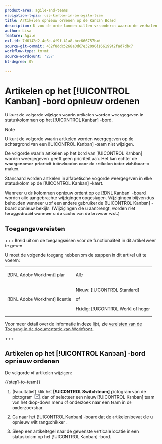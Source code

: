 ```yaml
---
product-area: agile-and-teams
navigation-topic: use-kanban-in-an-agile-team
title: Artikelen opnieuw ordenen op de Kanban Board
description: U zou de orde kunnen willen veranderen waarin de verhalen binnen statuskolommen op het Kanban bord worden getoond.
author: Lisa
feature: Agile
exl-id: 7d6142d2-4e6e-4f9f-81a8-bcc666757bad
source-git-commit: 452f8ddc5268a0d67e32090d166199f2fad7dbc7
workflow-type: tm+mt
source-wordcount: '257'
ht-degree: 0%

---
```


# Artikelen op het [!UICONTROL Kanban] -bord opnieuw ordenen

U kunt de volgorde wijzigen waarin artikelen worden weergegeven in statuskolommen op het [!UICONTROL Kanban] -bord.

>[!NOTE]
>
>U kunt de volgorde waarin artikelen worden weergegeven op de achtergrond van een [!UICONTROL Kanban] -team niet wijzigen.

De volgorde waarin artikelen op het bord van [!UICONTROL Kanban] worden weergegeven, geeft geen prioriteit aan. Het kan echter de waargenomen prioriteit beïnvloeden door de artikelen beter zichtbaar te maken.

Standaard worden artikelen in alfabetische volgorde weergegeven in elke statuskolom op de [!UICONTROL Kanban] -kaart.

Wanneer u de kolommen opnieuw ordent op de [!DNL Kanban] -board, worden alle aangebrachte wijzigingen opgeslagen. Wijzigingen blijven dus behouden wanneer u of een andere gebruiker de [!UICONTROL Kanban] -board opnieuw bekijkt. (Wijzigingen die u aanbrengt, worden niet teruggedraaid wanneer u de cache van de browser wist.)

## Toegangsvereisten

+++ Breid uit om de toegangseisen voor de functionaliteit in dit artikel weer te geven.

U moet de volgende toegang hebben om de stappen in dit artikel uit te voeren:

<table style="table-layout:auto"> 
 <col> 
 </col> 
 <col> 
 </col> 
 <tbody> 
  <tr> 
   <td role="rowheader">[!DNL Adobe Workfront] plan</td> 
   <td> <p>Alle</p> </td> 
  </tr> 
  <tr> 
   <td role="rowheader">[!DNL Adobe Workfront] licentie</td> 
   <td> <p>Nieuw: [!UICONTROL Standard]</p> 
   of
   <p>Huidig: [!UICONTROL Work] of hoger</p> </td> 
  </tr>
 </tbody> 
</table>

Voor meer detail over de informatie in deze lijst, zie [&#x200B; vereisten van de Toegang in de documentatie van Workfront &#x200B;](/help/quicksilver/administration-and-setup/add-users/access-levels-and-object-permissions/access-level-requirements-in-documentation.md).

+++

## Artikelen op het [!UICONTROL Kanban] -bord opnieuw ordenen

De volgorde of artikelen wijzigen:

{{step1-to-team}}

1. (Facultatief) klik het **[!UICONTROL Switch team]** pictogram van de pictogram ![&#x200B; Schakelaar teampictogram &#x200B;](assets/switch-team-icon.png), dan of selecteer een nieuw [!UICONTROL Kanban] team van het drop-down menu of onderzoek naar een team in de onderzoeksbar.

1. Ga naar het [!UICONTROL Kanban] -board dat de artikelen bevat die u opnieuw wilt rangschikken.
1. Sleep een artikeltegel naar de gewenste verticale locatie in een statuskolom op het [!UICONTROL Kanban] -bord.
